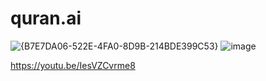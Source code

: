 # quran.ai

![{B7E7DA06-522E-4FA0-8D9B-214BDE399C53}](https://user-images.githubusercontent.com/73867753/232946477-da838095-0342-4a86-b99f-4de5e9fa976c.png)
![image](https://user-images.githubusercontent.com/73867753/232946512-1f37c382-c0fa-4d6b-9a63-d13ada398b6d.png)

https://youtu.be/IesVZCvrme8
